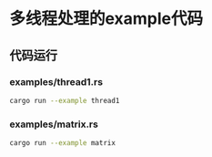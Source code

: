 # 多线程处理的example代码

## 代码运行

### examples/thread1.rs

```bash
cargo run --example thread1
```

### examples/matrix.rs

```bash
cargo run --example matrix
```
